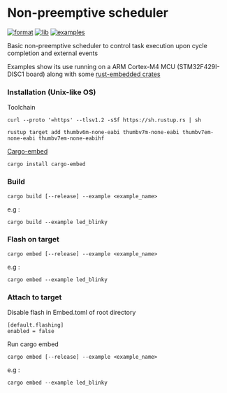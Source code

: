 # Non-preemptive scheduler

[![format](https://github.com/gdobato/non-preemptive-scheduler/actions//workflows/format.yml/badge.svg)](https://github.com/gdobato/non-preemptive-scheduler/actions/workflows/format.yml) 
[![lib](https://github.com/gdobato/non-preemptive-scheduler/actions//workflows/lib.yml/badge.svg)](https://github.com/gdobato/non-preemptive-scheduler/actions/workflows/lib.yml) 
[![examples](https://github.com/gdobato/non-preemptive-scheduler/actions/workflows/examples.yml/badge.svg)](https://github.com/gdobato/non-preemptive-scheduler/actions/workflows/examples.yml)

Basic non-preemptive scheduler to control task execution upon cycle completion and external events

Examples show its use running on a ARM Cortex-M4 MCU (STM32F429I-DISC1 board) along with some [rust-embedded crates](https://github.com/rust-embedded)

### Installation (Unix-like OS)
Toolchain
```
curl --proto '=https' --tlsv1.2 -sSf https://sh.rustup.rs | sh

rustup target add thumbv6m-none-eabi thumbv7m-none-eabi thumbv7em-none-eabi thumbv7em-none-eabihf
```
[Cargo-embed](https://github.com/probe-rs/cargo-embed)
```
cargo install cargo-embed
```

### Build

```
cargo build [--release] --example <example_name>
```
e.g :
```
cargo build --example led_blinky
```
### Flash on target
```
cargo embed [--release] --example <example_name>
```
e.g :
```
cargo embed --example led_blinky
```

### Attach to target

Disable flash in Embed.toml of root directory

```
[default.flashing]
enabled = false
```
Run cargo embed
```
cargo embed [--release] --example <example_name>
```
e.g :
```
cargo embed --example led_blinky
```